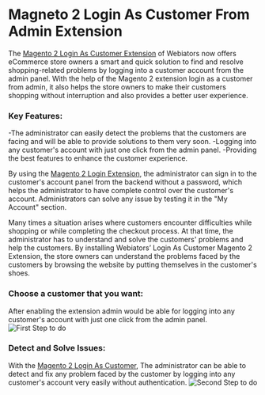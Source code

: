 # Magneto 2 Login As Customer From Admin Extension
The [Magento 2 Login As Customer Extension](https://store.webiators.com/magento-2-extensions/login-as-customer-from-admin.html) of Webiators now offers eCommerce store owners a smart and quick solution to find and resolve shopping-related problems by logging into a customer account from the admin panel. With the help of the  Magento 2  extension login as a customer from admin, it also helps the store owners to make their customers shopping without interruption and also provides a better user experience.
### Key Features:
-The administrator can easily detect the problems that the customers are facing and will be able to provide solutions to them very soon.
-Logging into any customer's account with just one click from the admin panel.
-Providing the best features to enhance the customer experience.

By using the [Magento 2 Login Extension](https://store.webiators.com/magento-2-extensions/login-as-customer-from-admin.html), the administrator can sign in to the customer's account panel from the backend without a password, which helps the administrator to have complete control over the customer's account. Administrators can solve any issue by testing it in the "My Account" section.

Many times a situation arises where customers encounter difficulties while shopping or while completing the checkout process. At that time, the administrator has to understand and solve the customers' problems and help the customers. By installing Webiators’ Login As Customer Magento 2 Extension, the store owners can understand the problems faced by the customers by browsing the website by putting themselves in the customer's shoes.

### Choose a customer that you want: 
After enabling the extension admin would be able for logging into any customer's account with just one click from the admin panel.
![First Step to do](https://store.webiators.com/pub/media/webiators/images/extension_images/Login_Customer.png)

### Detect and Solve Issues:
With the [Magento 2 Login As Customer](https://store.webiators.com/magento-2-extensions/login-as-customer-from-admin.html), The administrator can be able to detect and fix any problem faced by the customer by logging into any customer's account very easily without authentication.
![Second Step to do](https://store.webiators.com/pub/media/webiators/images/extension_images/Login_Customer2.png)

